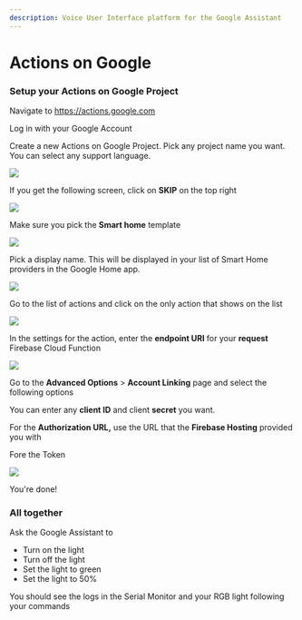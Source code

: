 ```yaml
---
description: Voice User Interface platform for the Google Assistant
---
```


# Actions on Google

### Setup your Actions on Google Project

Navigate to https://actions.google.com

Log in with your Google Account

Create a new Actions on Google Project. Pick any project name you want. You can select any support language.

![](https://lh3.googleusercontent.com/-T_DbO5BcJuQT9JAoteWbL4dnPPRzpyGfAiaYDX1DRfCIBCIyyqEDPs3U0pvco03uCl4RoN0-JFk9vs9QR_DJfLOv2xmbcnCWgXuJII-j9gMKev_c-BMLoNKGQBQ92eqkQme2UWhwMk)

If you get the following screen, click on **SKIP** on the top right

![](https://lh6.googleusercontent.com/ayBLJEd9MLmoccmwj6blKMs7JpAYZnqwuKOVDONVFIEOrxl7-ZrXfw3gCNpL2tkKAPlnr0lLaRlR8XIkjaqSCIpnadqvIWaaY5Mhcs-c2wCYDSSg8K14LlIEXI4KIPLbDe2FQfMn5Lc)

Make sure you pick the **Smart home** template

![](https://lh6.googleusercontent.com/0ckJekk-tYUKCHtiDfgvR_6KNPn4o82pbT3PMkGuaj2VK3G4UQmiI-iHsu-H_KTXvJpoLjGXrYmozqHEHOTXxx_KvjX6VhaWagP6KKtQJWRxR0LUBqy7xtxzrvrUQG5EpZrjvh_6TDc)

Pick a display name. This will be displayed in your list of Smart Home providers in the Google Home app.

![](https://lh5.googleusercontent.com/m6zNPhhiFjSG3OGV53n3uBegd_d8GNQsaxz-nCWIPw4EKV83zsqTB0x-YTNNI-Inir9LPkRtxpqLIX6TLpPCtW8Wq3_8K4mxf1EgQw5JwL-SHvsIavol46hzzpZUfC9bQiI1C5GjXMo)

Go to the list of actions and click on the only action that shows on the list

![](https://lh5.googleusercontent.com/nWzfZfqX6HX3LSbefPr0KkUk50P8tv-nmqyINEhJpRFj4nQKva2YkAfoBYnrm3gD8Myw2vgsGqaSlwEZN8iZgLqBeqruxEnE8mTYJ-cvCWLr9r0f1EuZTtsNfkS-u4MwiVjdisjG-AQ)

In the settings for the action, enter the **endpoint URI** for your **request** Firebase Cloud Function

![](https://lh3.googleusercontent.com/TMrdGEOelw8qGFufAY9QcxcaFuLzqcUimDQ3agnB6SOHwUcheHyZ_XnxThYCD2ftFJNaHNAakaZbkKzHXwCjGyc0G0SIVWzwOh9R5hy3yBiOIccqY5_bnesOk4ZzURMlZEAhdVH9N50)

Go to the **Advanced Options** &gt; **Account Linking** page and select the following options

You can enter any **client ID** and client **secret** you want.

For the **Authorization URL,** use the URL that the **Firebase Hosting** provided you with

Fore the Token

![](https://lh3.googleusercontent.com/nRt4ZsBI9Mmir47n14D7zWgjOtAO7dmv8bkKdraqNIyK7iIMf-FDGA1WdIdmXxSfAxlyi4EgYCSItXiXtWe_iTLZ3JWQ5OG7_PeJQGz_IDWuKDGiJKzzzPNCkAvU-rdokuam6N7Lvwo)

You're done!

### All together

Ask the Google Assistant to 

* Turn on  the light
* Turn off the light
* Set the light to green
* Set the light to 50%

You should see the logs in the Serial Monitor and your RGB light following your commands

